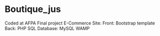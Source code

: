 # Boutique_jus

Coded at AFPA
Final project
E-Commerce Site:
Front: Bootstrap template
Back: PHP SQL
Database: MySQL
WAMP
